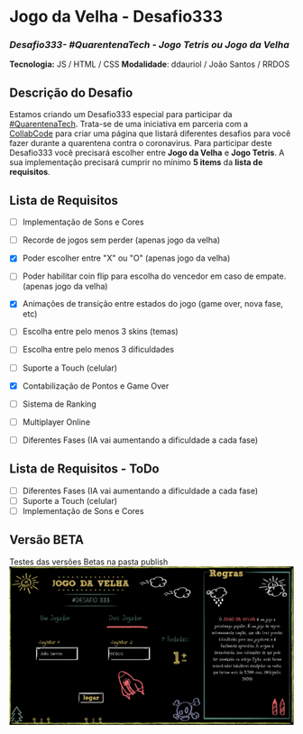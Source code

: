 # Jogo da Velha - Desafio333
### *Desafio333- #QuarentenaTech - Jogo Tetris ou Jogo da Velha*

**Tecnologia:** JS / HTML / CSS
**Modalidade**: ddauriol / João Santos / RRDOS

## Descrição do Desafio
Estamos criando um Desafio333 especial para participar da [#QuarentenaTech](https://quarentena.tech). Trata-se de uma iniciativa em parceria com a [CollabCode](https://www.twitch.tv/collabdode) para criar uma página que listará diferentes desafios para você fazer durante a quarentena contra o coronavirus. Para participar deste Desafio333 você precisará escolher entre **Jogo da Velha** e **Jogo Tetris**. A sua implementação precisará cumprir no mínimo **5 items** da **lista de requisitos**.

## Lista de Requisitos

- [ ] Implementação de Sons e Cores
- [ ] Recorde de jogos sem perder (apenas jogo da velha)
- [x] Poder escolher entre "X" ou "O" (apenas jogo da velha)
- [ ] Poder habilitar coin flip para escolha do vencedor em caso de empate. (apenas jogo da velha)
- [x] Animações de transição entre estados do jogo (game over, nova fase, etc)
- [ ] Escolha entre pelo menos 3 skins (temas)
- [ ] Escolha entre pelo menos 3 dificuldades
- [ ] Suporte a Touch (celular)
- [x] Contabilização de Pontos e Game Over
- [ ] Sistema de Ranking
- [ ] Multiplayer Online
- [ ] Diferentes Fases (IA vai aumentando a dificuldade a cada fase)


## Lista de Requisitos - ToDo
- [ ] Diferentes Fases (IA vai aumentando a dificuldade a cada fase)
- [ ] Suporte a Touch (celular)
- [ ] Implementação de Sons e Cores

## Versão BETA
Testes das versões Betas na pasta publish
![Entrar em uma Sala](./doc/VersaoBeta_01.gif)